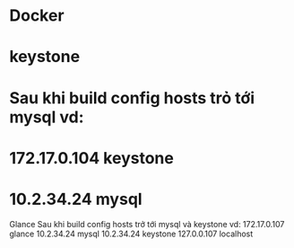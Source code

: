 Docker
=======
keystone
=======
Sau khi build config hosts trỏ tới mysql vd:
====
172.17.0.104    keystone
====
10.2.34.24      mysql
====
Glance
Sau khi build config hosts trở tới mysql và keystone vd:
172.17.0.107    glance
10.2.34.24      mysql
10.2.34.24      keystone
127.0.0.107     localhost

